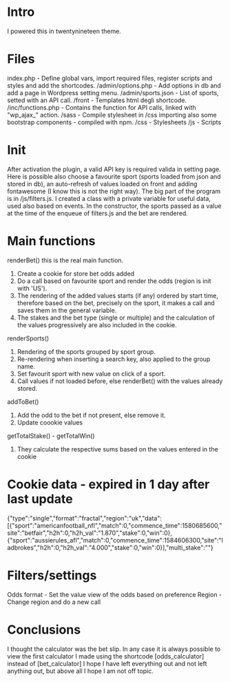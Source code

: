 # Intro

I powered this in twentynineteen theme.


# Files

index.php - Define global vars, import required files, register scripts and styles and add the shortcodes.
/admin/options.php - Add options in db and add a page in Wordpress setting menu.
/admin/sports.json - List of sports, setted with an API call.
/front - Templates html degli shortcode.
/inc/functions.php - Contains the function for API calls, linked with "wp_ajax_" action.
/sass - Compile stylesheet in /css importing also some bootstrap components - compiled with npm.
/css - Stylesheets
/js - Scripts



# Init

After activation the plugin, a valid API key is required valida in setting page.
Here is possible also choose a favourite sport (sports loaded from json and stored in db), an auto-refresh of values loaded on front and adding fontawesome (I know this is not the right way).
The big part of the program is in /js/filters.js.
I created a class with a private variable for useful data, used also based on events.
In the constructor, the sports passed as a value at the time of the enqueue of filters.js and the bet are rendered.



# Main functions

renderBet() this is the real main function.
1. Create a cookie for store bet odds added
2. Do a call based on favourite sport and render the odds (region is init with 'US').
3. The rendering of the added values starts (if any) ordered by start time, therefore based on the bet, precisely on the sport, it makes a call and saves them in the general variable.
4. The stakes and the bet type (single or multiple) and the calculation of the values progressively are also included in the cookie.

renderSports()
1. Rendering of the sports grouped by sport group.
2. Re-rendering when inserting a search key, also applied to the group name.
3. Set favourit sport with new value on click of a sport.
4. Call values if not loaded before, else renderBet() with the values already stored.

addToBet()
1. Add the odd to the bet if not present, else remove it.
2. Update coookie values

getTotalStake() - getTotalWin()
1. They calculate the respective sums based on the values entered in the cookie



# Cookie data - expired in 1 day after last update
{"type":"single","format":"fractal","region":"uk","data":[{"sport":"americanfootball_nfl","match":0,"commence_time":1580685600,"site":"betfair","h2h":0,"h2h_val":"1.870","stake":0,"win":0},{"sport":"aussierules_afl","match":0,"commence_time":1584606300,"site":"ladbrokes","h2h":0,"h2h_val":"4.000","stake":0,"win":0}],"multi_stake":""}



# Filters/settings
Odds format - Set the value view of the odds based on preference
Region - Change region and do a new call



# Conclusions
I thought the calculator was the bet slip.
In any case it is always possible to view the first calculator I made using the shortcode [odds_calculator] instead of [bet_calculator]
I hope I have left everything out and not left anything out, but above all I hope I am not off topic.
